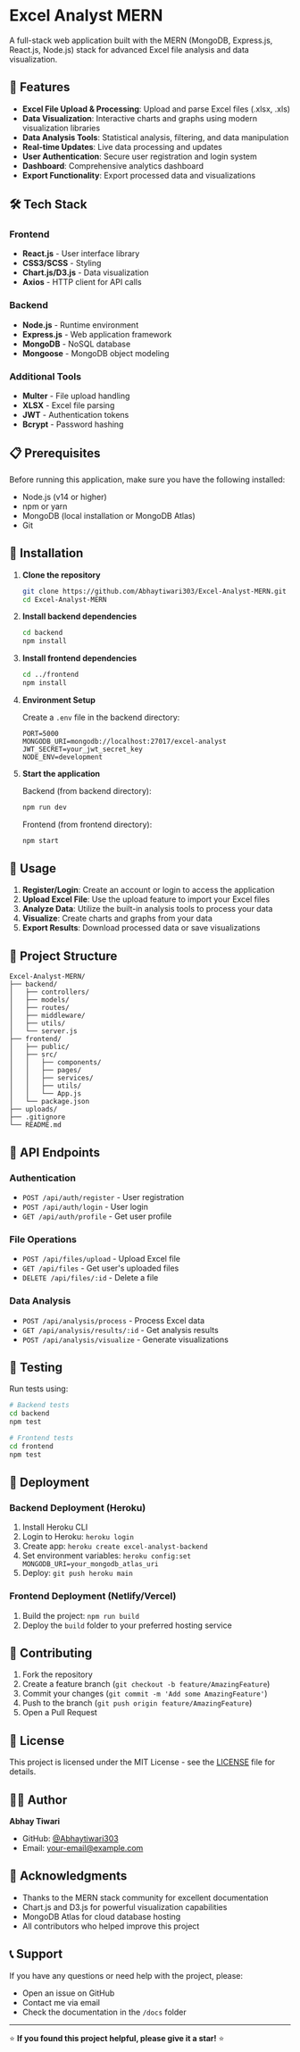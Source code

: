 # Excel Analyst MERN

A full-stack web application built with the MERN (MongoDB, Express.js, React.js, Node.js) stack for advanced Excel file analysis and data visualization.

## 🚀 Features

- **Excel File Upload & Processing**: Upload and parse Excel files (.xlsx, .xls)
- **Data Visualization**: Interactive charts and graphs using modern visualization libraries
- **Data Analysis Tools**: Statistical analysis, filtering, and data manipulation
- **Real-time Updates**: Live data processing and updates
- **User Authentication**: Secure user registration and login system
- **Dashboard**: Comprehensive analytics dashboard
- **Export Functionality**: Export processed data and visualizations

## 🛠️ Tech Stack

### Frontend
- **React.js** - User interface library
- **CSS3/SCSS** - Styling
- **Chart.js/D3.js** - Data visualization
- **Axios** - HTTP client for API calls

### Backend
- **Node.js** - Runtime environment
- **Express.js** - Web application framework
- **MongoDB** - NoSQL database
- **Mongoose** - MongoDB object modeling

### Additional Tools
- **Multer** - File upload handling
- **XLSX** - Excel file parsing
- **JWT** - Authentication tokens
- **Bcrypt** - Password hashing

## 📋 Prerequisites

Before running this application, make sure you have the following installed:

- Node.js (v14 or higher)
- npm or yarn
- MongoDB (local installation or MongoDB Atlas)
- Git

## 🔧 Installation

1. **Clone the repository**
   ```bash
   git clone https://github.com/Abhaytiwari303/Excel-Analyst-MERN.git
   cd Excel-Analyst-MERN
   ```

2. **Install backend dependencies**
   ```bash
   cd backend
   npm install
   ```

3. **Install frontend dependencies**
   ```bash
   cd ../frontend
   npm install
   ```

4. **Environment Setup**
   
   Create a `.env` file in the backend directory:
   ```env
   PORT=5000
   MONGODB_URI=mongodb://localhost:27017/excel-analyst
   JWT_SECRET=your_jwt_secret_key
   NODE_ENV=development
   ```

5. **Start the application**
   
   Backend (from backend directory):
   ```bash
   npm run dev
   ```
   
   Frontend (from frontend directory):
   ```bash
   npm start
   ```

## 🚀 Usage

1. **Register/Login**: Create an account or login to access the application
2. **Upload Excel File**: Use the upload feature to import your Excel files
3. **Analyze Data**: Utilize the built-in analysis tools to process your data
4. **Visualize**: Create charts and graphs from your data
5. **Export Results**: Download processed data or save visualizations

## 📁 Project Structure

```
Excel-Analyst-MERN/
├── backend/
│   ├── controllers/
│   ├── models/
│   ├── routes/
│   ├── middleware/
│   ├── utils/
│   └── server.js
├── frontend/
│   ├── public/
│   ├── src/
│   │   ├── components/
│   │   ├── pages/
│   │   ├── services/
│   │   ├── utils/
│   │   └── App.js
│   └── package.json
├── uploads/
├── .gitignore
└── README.md
```

## 🔗 API Endpoints

### Authentication
- `POST /api/auth/register` - User registration
- `POST /api/auth/login` - User login
- `GET /api/auth/profile` - Get user profile

### File Operations
- `POST /api/files/upload` - Upload Excel file
- `GET /api/files` - Get user's uploaded files
- `DELETE /api/files/:id` - Delete a file

### Data Analysis
- `POST /api/analysis/process` - Process Excel data
- `GET /api/analysis/results/:id` - Get analysis results
- `POST /api/analysis/visualize` - Generate visualizations

## 🧪 Testing

Run tests using:
```bash
# Backend tests
cd backend
npm test

# Frontend tests  
cd frontend
npm test
```

## 🚀 Deployment

### Backend Deployment (Heroku)
1. Install Heroku CLI
2. Login to Heroku: `heroku login`
3. Create app: `heroku create excel-analyst-backend`
4. Set environment variables: `heroku config:set MONGODB_URI=your_mongodb_atlas_uri`
5. Deploy: `git push heroku main`

### Frontend Deployment (Netlify/Vercel)
1. Build the project: `npm run build`
2. Deploy the `build` folder to your preferred hosting service

## 🤝 Contributing

1. Fork the repository
2. Create a feature branch (`git checkout -b feature/AmazingFeature`)
3. Commit your changes (`git commit -m 'Add some AmazingFeature'`)
4. Push to the branch (`git push origin feature/AmazingFeature`)
5. Open a Pull Request

## 📝 License

This project is licensed under the MIT License - see the [LICENSE](LICENSE) file for details.

## 👨‍💻 Author

**Abhay Tiwari**
- GitHub: [@Abhaytiwari303](https://github.com/Abhaytiwari303)
- Email: [your-email@example.com](mailto:your-email@example.com)

## 🙏 Acknowledgments

- Thanks to the MERN stack community for excellent documentation
- Chart.js and D3.js for powerful visualization capabilities
- MongoDB Atlas for cloud database hosting
- All contributors who helped improve this project

## 📞 Support

If you have any questions or need help with the project, please:
- Open an issue on GitHub
- Contact me via email
- Check the documentation in the `/docs` folder

---

⭐ **If you found this project helpful, please give it a star!** ⭐
